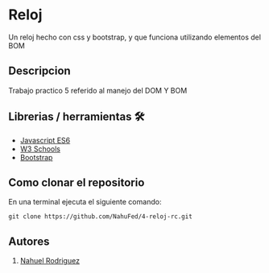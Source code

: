 # Reloj
 Un reloj hecho con css y bootstrap, y que funciona utilizando elementos del BOM
## Descripcion 
Trabajo practico 5 referido al manejo del DOM Y BOM
## Librerias / herramientas 🛠

- [Javascript ES6](https://262.ecma-international.org/6.0/)
- [W3 Schools](https://www.w3schools.com/js/)
- [Bootstrap](https://getbootstrap.com/docs/5.3/getting-started/introduction/)

 
## Como clonar el repositorio
En una terminal ejecuta el siguiente comando:

```
git clone https://github.com/NahuFed/4-reloj-rc.git

```

## Autores

1. [Nahuel Rodriguez](https://github.com/NahuFed/)
